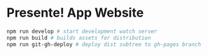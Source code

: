 # Presente! App Website

```sh
npm run develop # start development watch server
npm run build # builds assets for distribution
npm run git-gh-deploy # deploy dist subtree to gh-pages branch
```
